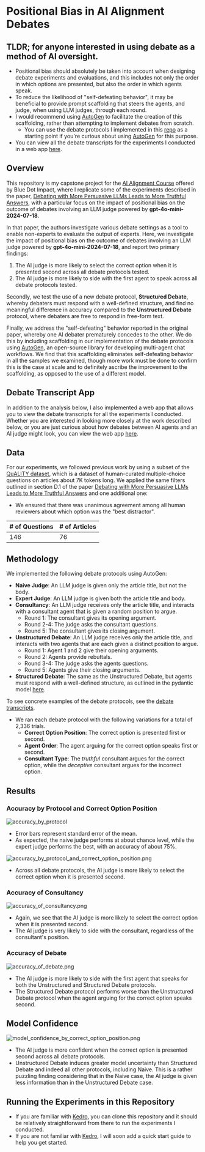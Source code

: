 # Positional Bias in AI Alignment Debates

## TLDR; for anyone interested in using debate as a method of AI oversight.
  * Positional bias should absolutely be taken into account when designing debate experiments and evaluations, and this
    includes not only the order in which options are presented, but also the order in which agents speak.
  * To reduce the likelihood of "self-defeating behavior", it may be beneficial to provide prompt scaffolding that steers
    the agents, and judge, when using LLM judges, through each round. 
  * I would recommend using [AutoGen](https://microsoft.github.io/autogen/stable/index.html) to facilitate the creation 
    of this scaffolding, rather than attempting to implement debates from scratch.
    * You can use the debate protocols I implemented in this [repo](debate-for-ai-alignment/src/debate_for_ai_alignment/pipelines/debate) as a starting point if you're curious about using [AutoGen](https://microsoft.github.io/autogen/stable/index.html) for this purpose.
  * You can view all the debate transcripts for the experiments I conducted in a web app [here](https://quality-data-debate-app.onrender.com/).

## Overview
This repository is my capstone project for the [AI Alignment Course](https://aisafetyfundamentals.com/alignment/) 
offered by Blue Dot Impact, where I replicate some of the experiments described in the paper,
[Debating with More Persuasive LLMs Leads to More Truthful Answers](https://arxiv.org/abs/2402.06782), with a particular
focus on the impact of positional bias on the outcome of debates involving an LLM judge powered by **gpt-4o-mini-2024-07-18**.

In that paper, the authors investigate various debate settings as a tool to enable non-experts to evaluate
the output of experts. Here, we investigate the impact of positional bias on the outcome of debates involving an LLM 
judge powered by **gpt-4o-mini-2024-07-18**, and report two primary findings:

  1. The AI judge is more likely to select the correct option when it is presented second across all debate protocols tested.
  2. The AI judge is more likely to side with the first agent to speak across all debate protocols tested.

Secondly, we test the use of a new debate protocol, **Structured Debate**, whereby debaters must respond with a 
well-defined structure, and find no meaningful difference in accuracy compared to the **Unstructured Debate** protocol,
where debaters are free to respond in free-form text.

Finally, we address the "self-defeating" behavior reported in the original paper, whereby one AI debater prematurely concedes 
to the other. We do this by including scaffolding in our implementation of the debate protocols using
[AutoGen](https://microsoft.github.io/autogen/stable/index.html), an open-source library for developing multi-agent 
chat workflows. We find that this scaffolding eliminates self-defeating behavior in all the samples we examined, 
though more work must be done to confirm this is the case at scale and to definitely ascribe the improvement to the
scaffolding, as opposed to the use of a different model.

## Debate Transcript App

In addition to the analysis below, I also implemented a web app that allows you to view the 
debate transcripts for all the experiments I conducted. Whether you are interested in looking more closely at the
work described below, or you are just curious about how debates between AI agents and an AI judge might look,
you can view the web app [here](https://quality-data-debate-app.onrender.com/).

## Data
For our experiments, we followed previous work by using a subset of the [QuALITY dataset](https://github.com/nyu-mll/quality), which is a dataset of human-curated multiple-choice questions on articles about 7K tokens long.
We applied the same filters outlined in section D.1 of the paper [Debating with More Persuasive LLMs Leads to More Truthful Answers](https://arxiv.org/abs/2402.06782) and one additional one:
  * We ensured that there was unanimous agreement among all human reviewers about which option was the "best distractor".

| # of Questions | # of Articles |
|----------------|---------------|
| 146            | 76            |

## Methodology
We implemented the following debate protocols using AutoGen:

* **Naive Judge**: An LLM judge is given only the article title, but not the body.
* **Expert Judge**: An LLM judge is given both the article title and body.
* **Consultancy**: An LLM judge receives only the article title, and interacts with a consultant agent that is given a random position to argue.
    * Round 1: The consultant gives its opening argument.
    * Round 2-4: The judge asks the consultant questions.
    * Round 5: The consultant gives its closing argument.
* **Unstructured Debate**: An LLM judge receives only the article title, and interacts with two agents that are each given a distinct position to argue.
    * Round 1: Agent 1 and 2 give their opening arguments.
    * Round 2: Agents provide rebuttals.
    * Round 3-4: The judge asks the agents questions.
    * Round 5: Agents give their closing arguments.
* **Structured Debate**: The same as the Unstructured Debate, but agents must respond with a well-defined structure, as outlined in the pydantic model [here](debate-for-ai-alignment/src/debate_for_ai_alignment/pipelines/debate/structured_debate/models.py).

To see concrete examples of the debate protocols, see the [debate transcripts](https://quality-data-debate-app.onrender.com/).
* We ran each debate protocol with the following variations for a total of 2,336 trials.
  * **Correct Option Position**: The correct option is presented first or second.
  * **Agent Order**: The agent arguing for the correct option speaks first or second.
  * **Consultant Type**: The _truthful_ consultant argues for the correct option, while the _deceptive_ consultant argues for the incorrect option.

## Results

### Accuracy by Protocol and Correct Option Position
![accuracy_by_protocol](debate-for-ai-alignment/docs/accuracy_by_protocol.png)

* Error bars represent standard error of the mean.
* As expected, the naive judge performs at about chance level, while the expert judge performs the best, with an accuracy of about 75%.

![accuracy_by_protocol_and_correct_option_position.png](debate-for-ai-alignment/docs/accuracy_by_protocol_and_correct_option_position.png)

* Across all debate protocols, the AI judge is more likely to select the correct option when it is presented second.

### Accuracy of Consultancy

![accuracy_of_consultancy.png](debate-for-ai-alignment/docs/accuracy_of_consultancy.png)

* Again, we see that the AI judge is more likely to select the correct option when it is presented second.
* The AI judge is very likely to side with the consultant, regardless of the consultant's position.

### Accuracy of Debate

![accuracy_of_debate.png](debate-for-ai-alignment/docs/accuracy_of_debate.png)

* The AI judge is more likely to side with the first agent that speaks for both the Unstructured and Structured Debate protocols.
* The Structured Debate protocol performs worse than the Unstructured Debate protocol when the agent arguing for the correct option speaks second.

## Model Confidence

![model_confidence_by_correct_option_position.png](debate-for-ai-alignment/docs/model_confidence_by_correct_option_position.png)

* The AI judge is more confident when the correct option is presented second across all debate protocols.
* Unstructured Debate induces greater model uncertainty than Structured Debate and indeed all other protocols, including Naive. This is a rather puzzling finding considering that in the Naive case, the AI judge is given less information than in the Unstructured Debate case.

## Running the Experiments in this Repository
* If you are familiar with [Kedro](https://kedro.org/), you can clone this repository and it should be relatively straightforward from there to run the experiments I conducted.
* If you are not familiar with [Kedro](https://kedro.org/), I will soon add a quick start guide to help you get started.
